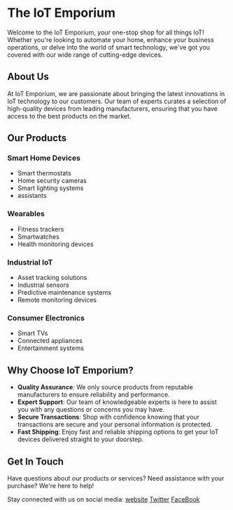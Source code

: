 <h1>The IoT Emporium</h1>
Welcome to the IoT Emporium, your one-stop shop for all things IoT! Whether you're looking to automate your home, enhance your business operations, or delve into the world of smart technology, we've got you covered with our wide range of cutting-edge devices.

<h2>About Us</h2>
At IoT Emporium, we are passionate about bringing the latest innovations in IoT technology to our customers. Our team of experts curates a selection of high-quality devices from leading manufacturers, ensuring that you have access to the best products on the market.

<h2>Our Products</h2>
<h3>Smart Home Devices</h3>
<ul>
    <li>Smart thermostats</li>
    <li>Home security cameras</li>
    <li>Smart lighting systems</li>
    <li>assistants</li>
</ul>

<h3>Wearables</h3>
<ul>
    <li>Fitness trackers</li>
    <li>Smartwatches</li>
    <li>Health monitoring devices</li>
</ul>

<h3>Industrial IoT</h3>
<ul>
    <li>Asset tracking solutions</li>
    <li>Industrial sensors</li>
    <li>Predictive maintenance systems</li>
    <li>Remote monitoring devices</li>
</ul>

<h3>Consumer Electronics</h3>
<ul>
    <li>Smart TVs</li>
    <li>Connected appliances</li>
    <li>Entertainment systems</li>
</ul>

<h2>Why Choose IoT Emporium?</h2>
<ul>
    <li><b>Quality Assurance</b>: We only source products from reputable manufacturers to ensure reliability and performance.</li>
    <li><b>Expert Support</b>: Our team of knowledgeable experts is here to assist you with any questions or concerns you may have.</li>
    <li><b>Secure Transactions</b>: Shop with confidence knowing that your transactions are secure and your personal information is protected.</li>
    <li><b>Fast Shipping</b>: Enjoy fast and reliable shipping options to get your IoT devices delivered straight to your doorstep.</li>
</ul>

<h2>Get In Touch</h2>
Have questions about our products or services? Need assistance with your purchase? We're here to help!

Stay connected with us on social media:
<a href="bischops.africa/ecommerce">website</a>
<a href="">Twitter</a>
<a href="">FaceBook</a>